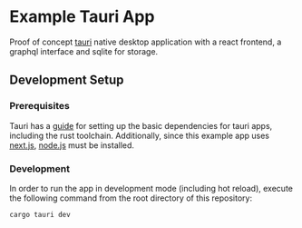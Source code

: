 # Example Tauri App

Proof of concept [tauri](https://tauri.app) native desktop 
application with a react frontend, a graphql interface and sqlite for
storage.

## Development Setup

### Prerequisites
Tauri has a [guide][prerequisites] for setting up the basic 
dependencies for tauri apps, including the rust toolchain.
Additionally, since this example app uses 
[next.js](https://nextjs.org/), [node.js](https://nodejs.org/en/) must
be installed.

### Development

In order to run the app in development mode (including hot reload),
execute the following command from the root directory of this
repository:

```bash
cargo tauri dev
```

[prerequisites]: https://tauri.app/v1/guides/getting-started/prerequisites
